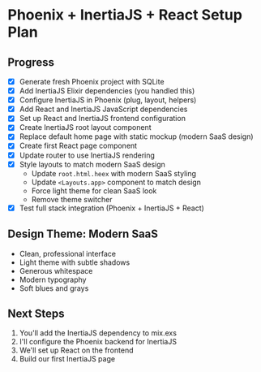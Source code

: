 # Phoenix + InertiaJS + React Setup Plan

## Progress
- [x] Generate fresh Phoenix project with SQLite
- [x] Add InertiaJS Elixir dependencies (you handled this)
- [x] Configure InertiaJS in Phoenix (plug, layout, helpers)
- [x] Add React and InertiaJS JavaScript dependencies
- [x] Set up React and InertiaJS frontend configuration
- [x] Create InertiaJS root layout component
- [x] Replace default home page with static mockup (modern SaaS design)
- [x] Create first React page component
- [x] Update router to use InertiaJS rendering
- [x] Style layouts to match modern SaaS design
  - Update `root.html.heex` with modern SaaS styling
  - Update `<Layouts.app>` component to match design
  - Force light theme for clean SaaS look
  - Remove theme switcher
- [x] Test full stack integration (Phoenix + InertiaJS + React)

## Design Theme: Modern SaaS
- Clean, professional interface
- Light theme with subtle shadows
- Generous whitespace
- Modern typography
- Soft blues and grays

## Next Steps
1. You'll add the InertiaJS dependency to mix.exs
2. I'll configure the Phoenix backend for InertiaJS
3. We'll set up React on the frontend
4. Build our first InertiaJS page

